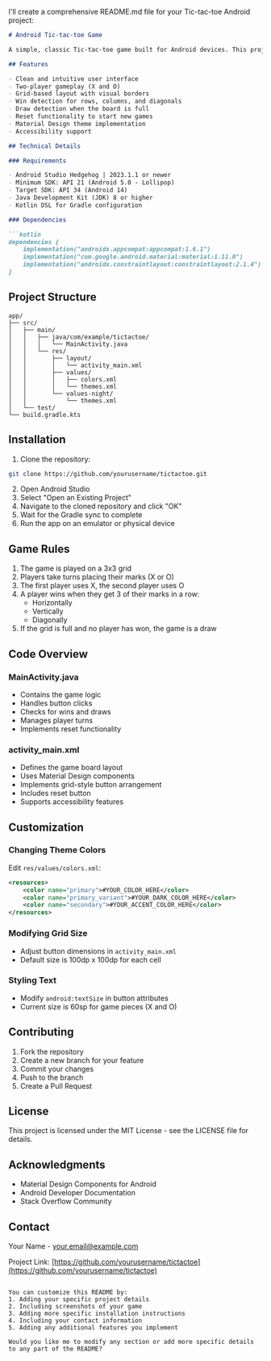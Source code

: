 I'll create a comprehensive README.md file for your Tic-tac-toe Android project:

```markdown
# Android Tic-tac-toe Game

A simple, classic Tic-tac-toe game built for Android devices. This project demonstrates basic Android development concepts including UI layout, event handling, and game logic implementation.

## Features

- Clean and intuitive user interface
- Two-player gameplay (X and O)
- Grid-based layout with visual borders
- Win detection for rows, columns, and diagonals
- Draw detection when the board is full
- Reset functionality to start new games
- Material Design theme implementation
- Accessibility support

## Technical Details

### Requirements

- Android Studio Hedgehog | 2023.1.1 or newer
- Minimum SDK: API 21 (Android 5.0 - Lollipop)
- Target SDK: API 34 (Android 14)
- Java Development Kit (JDK) 8 or higher
- Kotlin DSL for Gradle configuration

### Dependencies

```kotlin
dependencies {
    implementation("androidx.appcompat:appcompat:1.6.1")
    implementation("com.google.android.material:material:1.11.0")
    implementation("androidx.constraintlayout:constraintlayout:2.1.4")
}
```

## Project Structure

```
app/
├── src/
│   ├── main/
│   │   ├── java/com/example/tictactoe/
│   │   │   └── MainActivity.java
│   │   └── res/
│   │       ├── layout/
│   │       │   └── activity_main.xml
│   │       ├── values/
│   │       │   ├── colors.xml
│   │       │   └── themes.xml
│   │       └── values-night/
│   │           └── themes.xml
│   └── test/
└── build.gradle.kts
```

## Installation

1. Clone the repository:
```bash
git clone https://github.com/yourusername/tictactoe.git
```

2. Open Android Studio
3. Select "Open an Existing Project"
4. Navigate to the cloned repository and click "OK"
5. Wait for the Gradle sync to complete
6. Run the app on an emulator or physical device

## Game Rules

1. The game is played on a 3x3 grid
2. Players take turns placing their marks (X or O)
3. The first player uses X, the second player uses O
4. A player wins when they get 3 of their marks in a row:
   - Horizontally
   - Vertically
   - Diagonally
5. If the grid is full and no player has won, the game is a draw

## Code Overview

### MainActivity.java
- Contains the game logic
- Handles button clicks
- Checks for wins and draws
- Manages player turns
- Implements reset functionality

### activity_main.xml
- Defines the game board layout
- Uses Material Design components
- Implements grid-style button arrangement
- Includes reset button
- Supports accessibility features

## Customization

### Changing Theme Colors
Edit `res/values/colors.xml`:
```xml
<resources>
    <color name="primary">#YOUR_COLOR_HERE</color>
    <color name="primary_variant">#YOUR_DARK_COLOR_HERE</color>
    <color name="secondary">#YOUR_ACCENT_COLOR_HERE</color>
</resources>
```

### Modifying Grid Size
- Adjust button dimensions in `activity_main.xml`
- Default size is 100dp x 100dp for each cell

### Styling Text
- Modify `android:textSize` in button attributes
- Current size is 60sp for game pieces (X and O)

## Contributing

1. Fork the repository
2. Create a new branch for your feature
3. Commit your changes
4. Push to the branch
5. Create a Pull Request

## License

This project is licensed under the MIT License - see the LICENSE file for details.

## Acknowledgments

- Material Design Components for Android
- Android Developer Documentation
- Stack Overflow Community

## Contact

Your Name - [your.email@example.com](mailto:your.email@example.com)

Project Link: [https://github.com/yourusername/tictactoe](https://github.com/yourusername/tictactoe)
```

You can customize this README by:
1. Adding your specific project details
2. Including screenshots of your game
3. Adding more specific installation instructions
4. Including your contact information
5. Adding any additional features you implement

Would you like me to modify any section or add more specific details to any part of the README?
